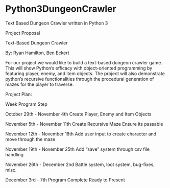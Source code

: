 # Python3DungeonCrawler
Text Based Dungeon Crawler written in Python 3

Project Proposal 

Text-Based Dungeon Crawler 

By: Ryan Hamilton, Ben Eckert 

For our project we would like to build a text-based dungeon crawler game. This will show Python’s efficacy with object-oriented programming by featuring player, enemy, and item objects. The project will also demonstrate python’s recursive functionalities through the procedural generation of mazes for the player to traverse. 

Project Plan: 

Week												Program Step 

October 29th - November 4th Create Player, Enemy and Item Objects 

November 5th - November 11th Create Recursive Maze Ensure its passable 

November 12th - November 18th Add user input to create character and move through the maze 

November 19th - November 25th Add “save” system through csv file handling 

November 26th - December 2nd Battle system, loot system, bug-fixes, misc. 

December 3rd - 7th Program Complete Ready to Present 

